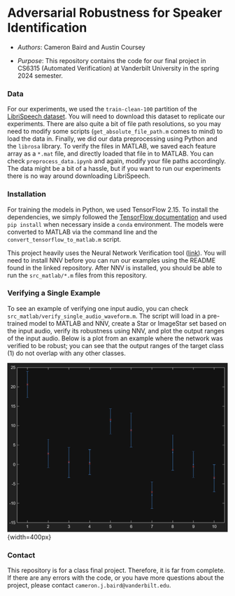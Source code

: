 # Adversarial Robustness for Speaker Identification

- _Authors_: Cameron Baird and Austin Coursey

- _Purpose_: This repository contains the code for our final project in CS6315 (Automated Verification) at Vanderbilt University in the spring 2024 semester.

### Data

For our experiments, we used the `train-clean-100` partition of the [LibriSpeech dataset](https://www.openslr.org/12). You will need to download this dataset to replicate our experiments. There are also quite a bit of file path resolutions, so you may need to modify some scripts (`get_absolute_file_path.m` comes to mind) to load the data in. Finally, we did our data preprocessing using Python and the `librosa` library. To verify the files in MATLAB, we saved each feature array as a `*.mat` file, and directly loaded that file in to MATLAB. You can check `preprocess_data.ipynb` and again, modify your file paths accordingly. The data might be a bit of a hassle, but if you want to run our experiments there is no way around downloading LibriSpeech.

### Installation

For training the models in Python, we used TensorFlow 2.15. To install the dependencies, we simply followed the [TensorFlow documentation](https://www.tensorflow.org/) and used `pip install` when necessary inside a `conda` environment. The models were converted to MATLAB via the command line and the `convert_tensorflow_to_matlab.m` script.

This project heavily uses the Neural Network Verification tool ([link](https://github.com/verivital/nnv)). You will need to install NNV before you can run our examples using the README found in the linked repository. After NNV is installed, you should be able to run the `src_matlab/*.m` files from this repository.

### Verifying a Single Example

To see an example of verifying one input audio, you can check `src_matlab/verify_single_audio_waveform.m`. The script will load in a pre-trained model to MATLAB and NNV, create a Star or ImageStar set based on the input audio, verify its robustness using NNV, and plot the output ranges of the input audio. Below is a plot from an example where the network was verified to be robust; you can see that the output ranges of the target class (1) do not overlap with any other classes.

![An example plot of the output ranges from NNV's robustness verification.](https://github.com/bameroncaird/verify_speaker_recognition_cs6315/blob/main/github_nnv_example.png?raw=true){width=400px}

### Contact

This repository is for a class final project. Therefore, it is far from complete. If there are any errors with the code, or you have more questions about the project, please contact `cameron.j.baird@vanderbilt.edu`.
